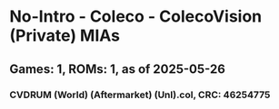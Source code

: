 # No-Intro - Coleco - ColecoVision (Private) MIAs
## Games: 1, ROMs: 1, as of 2025-05-26

### CVDRUM (World) (Aftermarket) (Unl).col, CRC: 46254775
